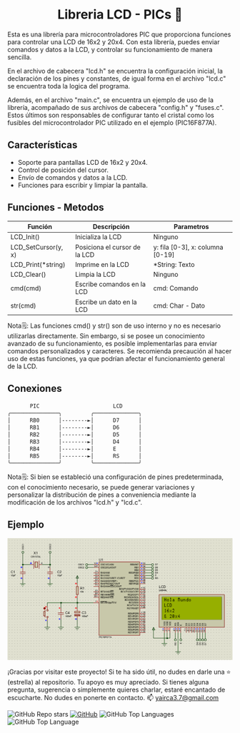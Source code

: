 <h1 align="center">Libreria LCD - PICs 🤖</h1>

Esta es una librería para microcontroladores PIC que proporciona funciones para controlar una LCD de 16x2 y 20x4. Con esta librería, puedes enviar comandos y datos a la LCD, y controlar su funcionamiento de manera sencilla.

En el archivo de cabecera "lcd.h" se encuentra la configuración inicial, la declaración de los pines y constantes, de igual forma en el archivo "lcd.c" se encuentra toda la logica del programa.

Además, en el archivo "main.c", se encuentra un ejemplo de uso de la librería, acompañado de sus archivos de cabecera "config.h" y "fuses.c". Estos últimos son responsables de configurar tanto el cristal como los fusibles del microcontrolador PIC utilizado en el ejemplo (PIC16F877A).


## Características

- Soporte para pantallas LCD de 16x2 y 20x4.
- Control de posición del cursor.
- Envío de comandos y datos a la LCD.
- Funciones para escribir y limpiar la pantalla.


## Funciones - Metodos

| Función             | Descripción                   | Parametros                       |
| ------------------- | ----------------------------- | -------------------------------- |
| LCD_Init()          | Inicializa la LCD             | Ninguno                          |
| LCD_SetCursor(y, x) | Posiciona el cursor de la LCD | y: fila [0-3], x: columna [0-19] |
| LCD_Print(*string)  | Imprime en la LCD             | *String: Texto                   |
| LCD_Clear()         | Limpia la LCD                 | Ninguno                          |
| cmd(cmd)            | Escribe comandos en la LCD    | cmd: Comando                     |
| str(cmd)            | Escribe un dato en la LCD     | cmd: Char - Dato                 |

Nota🗒️: Las funciones cmd() y str() son de uso interno y no es necesario utilizarlas directamente. Sin embargo, si se posee un conocimiento avanzado de su funcionamiento, es posible implementarlas para enviar comandos personalizados y caracteres. Se recomienda precaución al hacer uso de estas funciones, ya que podrían afectar el funcionamiento general de la LCD. 


## Conexiones

```
       PIC                       LCD
╭───────────────╮         ╭──────────────╮
│      RB0      │--------►│      D7      │
│      RB1      │--------►│      D6      │
│      RB2      │--------►│      D5      │
│      RB3      │--------►│      D4      │
│      RB4      │--------►│      E       │
│      RB5      │--------►│      RS      │
╰───────────────╯         ╰──────────────╯

```

Nota🗒️: Si bien se estableció una configuración de pines predeterminada, con el conocimiento necesario, se puede generar variaciones y personalizar la distribución de pines a conveniencia mediante la modificación de los archivos "lcd.h" y "lcd.c".


## Ejemplo

![Ejemplo](./ejemplo.png)


¡Gracias por visitar este proyecto! Si te ha sido útil, no dudes en darle una ⭐ (estrella) al repositorio. Tu apoyo es muy apreciado. Si tienes alguna pregunta, sugerencia o simplemente quieres charlar, estaré encantado de escucharte. No dudes en ponerte en contacto. 📫 yairca3.7@gmail.com


![GitHub Repo stars](https://img.shields.io/github/stars/ycanas/LCD-PIC-LIBRARY?color=004ef6&style=for-the-badge&labelColor=101010)
[![GitHub](https://img.shields.io/badge/GitHub-ycanas-14a1f0?style=for-the-badge&logo=github&logoColor=white&labelColor=101010&color=ccd300)](https://github.com/ycanas)
![GitHub Top Languages](https://img.shields.io/github/languages/count/ycanas/LCD-PIC-LIBRARY?style=for-the-badge&labelColor=101010&color=e50000)
![GitHub Top Language](https://img.shields.io/github/languages/top/ycanas/LCD-PIC-LIBRARY?color=b4008e&style=for-the-badge&labelColor=101010)
